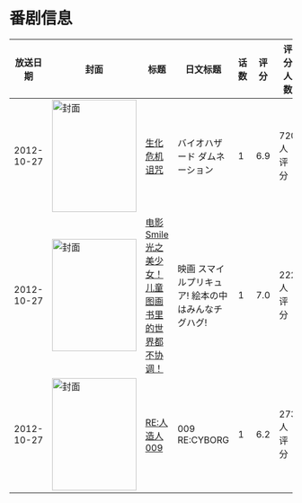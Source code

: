 # 番剧信息

|放送日期|封面|标题|日文标题|话数|评分|评分人数|
|---|---|---|---|---|---|---|
|2012-10-27|<img src="https://lain.bgm.tv/pic/cover/c/46/00/49270_KyoZo.jpg" alt="封面" style="width:150px;height:200px;object-fit:cover;">|[生化危机 诅咒](https://bangumi.tv/subject/49270)|バイオハザード ダムネーション|1|6.9|720人评分|
|2012-10-27|<img src="https://lain.bgm.tv/pic/cover/c/37/1d/44111_6Xn36.jpg" alt="封面" style="width:150px;height:200px;object-fit:cover;">|[电影 Smile 光之美少女！儿童图画书里的世界都不协调！](https://bangumi.tv/subject/44111)|映画 スマイルプリキュア! 絵本の中はみんなチグハグ!|1|7.0|222人评分|
|2012-10-27|<img src="https://lain.bgm.tv/pic/cover/c/e3/fc/24053_FR5ur.jpg" alt="封面" style="width:150px;height:200px;object-fit:cover;">|[RE:人造人009](https://bangumi.tv/subject/24053)|009 RE:CYBORG|1|6.2|273人评分|
